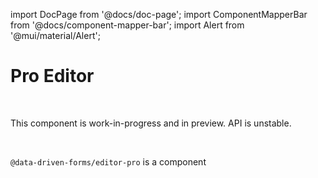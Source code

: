 import DocPage from '@docs/doc-page';
import ComponentMapperBar from '@docs/component-mapper-bar';
import Alert from '@mui/material/Alert';

<DocPage>

# Pro Editor

<ComponentMapperBar prefix="mui" github="https://github.com/data-driven-forms/editor/tree/main/packages/editor-pro" npm="https://www.npmjs.com/package/@data-driven-forms%2Feditor-pro" npmSvg="https://badge.fury.io/js/@data-driven-forms%2Feditor-pro.svg" />

<br />

<Alert severity="warning">This component is work-in-progress and in preview. API is unstable.</Alert>

<br />

`@data-driven-forms/editor-pro` is a component
</DocPage>
